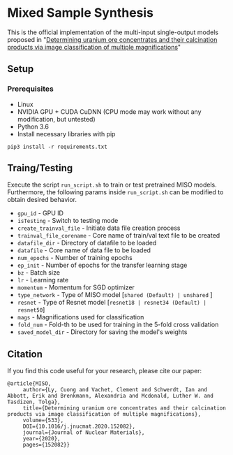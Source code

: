 
# Mixed Sample Synthesis
This is the official implementation of the multi-input single-output models proposed in "<a href="https://doi.org/10.1016/j.jnucmat.2020.152082">Determining uranium ore concentrates and their calcination products via image classification of multiple magnifications</a>"

## Setup

### Prerequisites
- Linux
- NVIDIA GPU + CUDA CuDNN (CPU mode may work without any modification, but untested)
- Python 3.6
- Install necessary libraries with pip
```
pip3 install -r requirements.txt
```


## Traing/Testing
Execute the script `run_script.sh` to train or test pretrained MISO models. Furthermore, the following params inside `run_script.sh` can be modified to obtain desired behavior.
- `gpu_id` - GPU ID
- `isTesting` - Switch to testing mode
- `create_trainval_file` - Initiate data file creation process
- `trainval_file_corename` - Core name of train/val text file to be created
- `datafile_dir` - Directory of datafile to be loaded
- `datafile` - Core name of data file to be loaded
- `num_epochs` - Number of training epochs
- `ep_init` - Number of epochs for the transfer learning stage
- `bz` - Batch size
- `lr` - Learning rate
- `momentum` - Momentum for SGD optimizer    
- `type_network` - Type of MISO model [`shared (Default) | unshared` ]
- `resnet` - Type of Resnet model [`resnet18 | resnet34 (Default) | resnet50`]
- `mags` - Magnifications used for classification
- `fold_num` - Fold-th to be used for training in the 5-fold cross validation    
- `saved_model_dir` - Directory for saving the model's weights
    

## Citation
If you find this code useful for your research, please cite our paper:

```
@article{MISO, 
     author={Ly, Cuong and Vachet, Clement and Schwerdt, Ian and Abbott, Erik and Brenkmann, Alexandria and Mcdonald, Luther W. and Tasdizen, Tolga},
     title={Determining uranium ore concentrates and their calcination products via image classification of multiple magnifications}, 
     volume={533}, 
     DOI={10.1016/j.jnucmat.2020.152082}, 
     journal={Journal of Nuclear Materials}, 
     year={2020}, 
     pages={152082}} 
```

